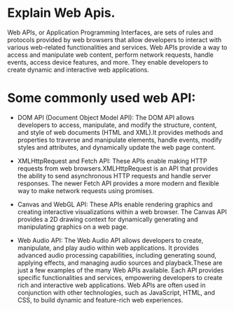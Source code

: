 # Explain Web Apis.

Web APIs, or Application Programming Interfaces, are sets of rules and protocols provided by web 
browsers that allow developers to interact with various web-related functionalities and services. 
Web APIs provide a way to access and manipulate web content, perform network requests, handle events, 
access device features, and more. They enable developers to create dynamic and interactive web 
applications.

# Some commonly used web API:

- DOM API (Document Object Model API): The DOM API allows developers to access, manipulate, and modify
  the structure, content, and style of web documents (HTML and XML).It provides methods and properties
  to traverse and manipulate elements, handle events, modify styles and attributes, and dynamically
  update the web page content.
  
- XMLHttpRequest and Fetch API: These APIs enable making HTTP requests from web browsers.XMLHttpRequest
  is an API that provides the ability to send asynchronous HTTP requests and handle server responses.
  The newer Fetch API provides a more modern and flexible way to make network requests using promises.

- Canvas and WebGL API: These APIs enable rendering graphics and creating interactive visualizations within 
  a web browser. The Canvas API provides a 2D drawing context for dynamically generating and manipulating 
  graphics on a web page.

- Web Audio API: The Web Audio API allows developers to create, manipulate, and play audio within web 
  applications. It provides advanced audio processing capabilities, including generating sound, applying 
  effects, and managing audio sources and playback.These are just a few examples of the many Web APIs available.
  Each API provides specific functionalities and services, empowering developers to create rich and interactive 
  web applications. Web APIs are often used in conjunction with other technologies, such as JavaScript, HTML, 
  and CSS, to build dynamic and feature-rich web experiences.